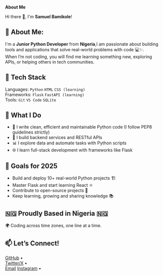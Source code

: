 **About Me**  


Hi there 👋, I'm **Samuel Bamikole**!

## 🐍 About Me:  
I'm a **Junior Python Developer** from **Nigeria**,I am passionate about building tools and applications that solve real-world problems with code 💻✨.  
When I’m not coding, you will find me learning something new, exploring APIs, or helping others in tech communities.

## 🔧 Tech Stack
Languages: `Python` `HTML` `CSS (learning)`  
Frameworks:  `Flask` `FastAPI (learning)`  
Tools: `Git` `VS Code`  `SQLite`


## 💼 What I Do 
- 🧠 I write clean, efficient and maintainable Python code (I follow PEP8 guidelines strictly)
- 🔗 I build backend services and RESTful APIs
- 📊 I explore data and automate tasks with Python scripts
- 🌐 I learn full-stack development with frameworks like Flask

## 🎯 Goals for 2025
- Build and deploy 10+ real-world Python projects 🏗️  
- Master Flask and start learning React ⚛️  
- Contribute to open-source projects 🌱  
- Keep learning, growing and sharing knowledge 📚

## 🇳🇬 Proudly Based in Nigeria 🇳🇬
🌍 Coding across time zones, one line at a time.

## 📫 Let’s Connect!
<a href="https://github.com/That-bro397"  target="_blank">GitHub</a> •  
<a href="https://twitter.com/thatbro_001"  target="_blank">Twitter/X</a> •  
<a href="mailto:samuelbamikole07@gmail.com">Email</a>
<a href="https://instagram.com/thatbro_001"  target="_blank">Instagram</a> •
